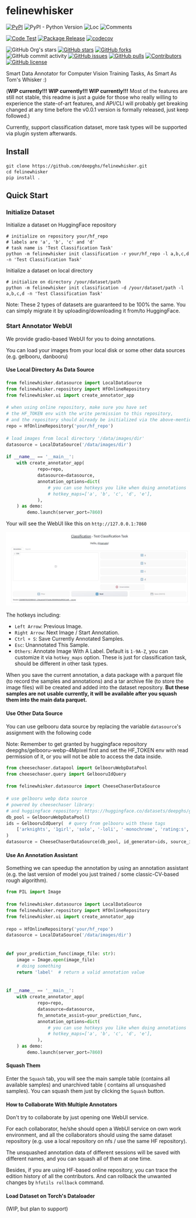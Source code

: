 # felinewhisker

[![PyPI](https://img.shields.io/pypi/v/felinewhisker)](https://pypi.org/project/felinewhisker/)
![PyPI - Python Version](https://img.shields.io/pypi/pyversions/felinewhisker)
![Loc](https://img.shields.io/endpoint?url=https://gist.githubusercontent.com/narugo1992/b7c1bf99f08623cecd4d40383b1808a9/raw/loc.json)
![Comments](https://img.shields.io/endpoint?url=https://gist.githubusercontent.com/narugo1992/b7c1bf99f08623cecd4d40383b1808a9/raw/comments.json)

[![Code Test](https://github.com/deepghs/felinewhisker/workflows/Code%20Test/badge.svg)](https://github.com/deepghs/felinewhisker/actions?query=workflow%3A%22Code+Test%22)
[![Package Release](https://github.com/deepghs/felinewhisker/workflows/Package%20Release/badge.svg)](https://github.com/deepghs/felinewhisker/actions?query=workflow%3A%22Package+Release%22)
[![codecov](https://codecov.io/gh/deepghs/felinewhisker/branch/main/graph/badge.svg?token=XJVDP4EFAT)](https://codecov.io/gh/deepghs/felinewhisker)

![GitHub Org's stars](https://img.shields.io/github/stars/deepghs)
[![GitHub stars](https://img.shields.io/github/stars/deepghs/felinewhisker)](https://github.com/deepghs/felinewhisker/stargazers)
[![GitHub forks](https://img.shields.io/github/forks/deepghs/felinewhisker)](https://github.com/deepghs/felinewhisker/network)
![GitHub commit activity](https://img.shields.io/github/commit-activity/m/deepghs/felinewhisker)
[![GitHub issues](https://img.shields.io/github/issues/deepghs/felinewhisker)](https://github.com/deepghs/felinewhisker/issues)
[![GitHub pulls](https://img.shields.io/github/issues-pr/deepghs/felinewhisker)](https://github.com/deepghs/felinewhisker/pulls)
[![Contributors](https://img.shields.io/github/contributors/deepghs/felinewhisker)](https://github.com/deepghs/felinewhisker/graphs/contributors)
[![GitHub license](https://img.shields.io/github/license/deepghs/felinewhisker)](https://github.com/deepghs/felinewhisker/blob/master/LICENSE)

Smart Data Annotator for Computer Vision Training Tasks, As Smart As Tom's Whisker :)

(**WIP currently!!! WIP currently!!! WIP currently!!!** Most of the features are still not stable,
this readme is just a guide for those who really willing to experience the state-of-art features, and API/CLI will
probably get breaking changed at any time before the v0.0.1 version is formally released, just keep followed.)

Currently, support classification dataset, more task types will be supported via plugin system afterwards.

## Install

```shell
git clone https://github.com/deepghs/felinewhisker.git
cd felinewhisker
pip install .
```

## Quick Start

### Initialize Dataset

Initialize a dataset on HuggingFace repository

```shell
# initialize on repository your/hf_repo
# labels are 'a', 'b', 'c' and 'd'
# task name is 'Test Classification Task'
python -m felinewhisker init classification -r your/hf_repo -l a,b,c,d -n 'Test Classification Task'
```

Initialize a dataset on local directory

```shell
# initialize on directory /your/dataset/path
python -m felinewhisker init classification -d /your/dataset/path -l a,b,c,d -n 'Test Classification Task'
```

Note: These 2 types of datasets are guaranteed to be 100% the same. You can simply migrate it by uploading/downloading
it from/to HuggingFace.

### Start Annotator WebUI

We provide gradio-based WebUI for you to doing annotations.

You can load your images from your local disk or some other data sources (e.g. gelbooru, danbooru)

#### Use Local Directory As Data Source

```python
from felinewhisker.datasource import LocalDataSource
from felinewhisker.repository import HfOnlineRepository
from felinewhisker.ui import create_annotator_app

# when using online repository, make sure you have set 
# the HF_TOKEN env with the write permission to this repository, 
# and the repository should already be initialized via the above-mentioned command
repo = HfOnlineRepository('your/hf_repo')

# load images from local directory '/data/images/dir'
datasource = LocalDataSource('/data/images/dir')

if __name__ == '__main__':
    with create_annotator_app(
            repo=repo,
            datasource=datasource,
            annotation_options=dict(
                # you can use hotkeys you like when doing annotations
                # hotkey_maps=['a', 'b', 'c', 'd', 'e'],
            ),
    ) as demo:
        demo.launch(server_port=7860)

```

Your will see the WebUI like this on `http://127.0.0.1:7860`

![homepage](./assets/classification_annotator_homepage.jpg)

The hotkeys including:

* `Left Arrow`: Previous Image.
* `Right Arrow`: Next Image / Start Annotation.
* `Ctrl + S`: Save Currently Annotated Samples.
* `Esc`: Unannotated This Sample.
* `Others`: Annotate Image With A Label. Default is `1-9A-Z`, you can customize it via `hotkey_maps` option. These is
  just for classification task, should be different in other task types.

When you save the current annotation, a data package with a parquet file (to record the samples and annotations) and a
tar archive file (to store the image files) will be created and added into the dataset repository. **But these samples
are not usable currently, it will be available after you squash them into the main data parquet.**

#### Use Other Data Source

You can use gelbooru data source by replacing the variable `datasource`'s assignment with the following code

Note: Remember to get granted by huggingface repository deepghs/gelbooru-webp-4Mpixel first and set the HF_TOKEN env
with read permission of it, or you will not be able to access the data inside.

```python
from cheesechaser.datapool import GelbooruWebpDataPool
from cheesechaser.query import GelbooruIdQuery

from felinewhisker.datasource import CheeseChaserDataSource

# use gelbooru webp data source
# powered by cheesechaser library:
# and huggingface repository: https://huggingface.co/datasets/deepghs/gelbooru-webp-4Mpixel
db_pool = GelbooruWebpDataPool()
ids = GelbooruIdQuery(  # query from gelbooru with these tags
    ['arknights', '1girl', 'solo', '-loli', '-monochrome', 'rating:s', 'sort:random'],
)
datasource = CheeseChaserDataSource(db_pool, id_generator=ids, source_id='gelbooru')
```

#### Use An Annotation Assistant

Something we can speedup the annotation by using an annotation assistant (e.g. the last version of model you just
trained / some classic-CV-based rough algorithm).

```python
from PIL import Image

from felinewhisker.datasource import LocalDataSource
from felinewhisker.repository import HfOnlineRepository
from felinewhisker.ui import create_annotator_app

repo = HfOnlineRepository('your/hf_repo')
datasource = LocalDataSource('/data/images/dir')


def your_prediction_func(image_file: str):
    image = Image.open(image_file)
    # doing something
    return 'label'  # return a valid annotation value


if __name__ == '__main__':
    with create_annotator_app(
            repo=repo,
            datasource=datasource,
            fn_annotate_assist=your_prediction_func,
            annotation_options=dict(
                # you can use hotkeys you like when doing annotations
                # hotkey_maps=['a', 'b', 'c', 'd', 'e'],
            ),
    ) as demo:
        demo.launch(server_port=7860)


```

#### Squash Them

Enter the `Squash` tab, you will see the main sample table (contains all available samples) and unarchived table (
contains all unsquashed samples). You can squash them just by clicking the `Squash` button.

#### How to Collaborate With Multiple Annotators

Don't try to collaborate by just opening one WebUI service.

For each collaborator, he/she should open a WebUI service on own work environment, and all the collaborators should
using the same dataset repository (e.g. use a local repository on nfs / use the same HF repository).

The unsquashed annotation data of different sessions will be saved with different names, and you can squash all of them
at one time.

Besides, if you are using HF-based online repository, you can trace the edition history of all the contributors. And can
rollback the unwanted changes by `hfutils rollback` command.

#### Load Dataset on Torch's Dataloader

(WIP, but plan to support)

